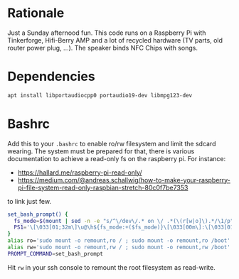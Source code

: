 
# Rationale

Just a Sunday afternood fun. This code runs on a Raspberry Pi with Tinkerforge, Hifi-Berry AMP and a lot of recycled
hardware (TV parts, old router power plug, ...).
The speaker binds NFC Chips with songs.

# Dependencies

```bash
apt install libportaudiocpp0 portaudio19-dev libmpg123-dev
```

# Bashrc

Add this to your `.bashrc` to enable ro/rw filesystem and limit the sdcard wearing.
The system must be prepared for that, there is various documentation to achieve a read-only fs
on the raspberry pi. For instance:

- https://hallard.me/raspberry-pi-read-only/
- https://medium.com/@andreas.schallwig/how-to-make-your-raspberry-pi-file-system-read-only-raspbian-stretch-80c0f7be7353

to link just few.


```bash
set_bash_prompt() {
  fs_mode=$(mount | sed -n -e "s/^\/dev\/.* on \/ .*(\(r[w|o]\).*/\1/p")
  PS1='\[\033[01;32m\]\u@\h${fs_mode:+($fs_mode)}\[\033[00m\]:\[\033[01;34m\]\w\[\033[00m\]\$ '
}
alias ro='sudo mount -o remount,ro / ; sudo mount -o remount,ro /boot'
alias rw='sudo mount -o remount,rw / ; sudo mount -o remount,rw /boot'
PROMPT_COMMAND=set_bash_prompt
```

Hit `rw` in your ssh console to remount the root filesystem as read-write.